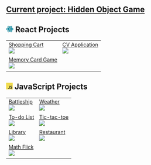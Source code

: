 ## [Current project: Hidden Object Game][shocarLin]

## <img src="https://github.com/TYLPHE/TYLPHE/blob/main/readmeAssets/react-logo.png" height="18px"> React Projects

|  |  |
| --- | --- |
| [Shopping Cart][shocarLin] <br> [![][shocarGif]][shocarLin]    | [CV Application][cvapplLin] <br> [![][cvapplGif]][cvapplLin] | 
| [Memory Card Game][memcarLin] <br> [![][memcarGif]][memcarLin] 

## <img src="https://github.com/TYLPHE/TYLPHE/blob/main/readmeAssets/JavaScript-logo.png" height="18px"> JavaScript Projects
| | |
| --- | --- |
| [Battleship][battleLin] <br> [![][battleGif]][battleLin] | [Weather][weatheLin] <br> [![][weatheGif]][weatheLin]
| [To-do List][todoliLin] <br> [![][todoliGif]][todoliLin] | [Tic-tac-toe][tictacLin] <br> [![][tictacGif]][tictacLin]      
| [Library][librarLin] <br> [![][librarGif]][librarLin]    | [Restaurant][restauLin] <br> [![][restauGif]][restauLin]       
| [Math Flick][matfliLin] <br> [![][matfliGif]][matfliLin] |


<!-- Link References -->
[hidobjLin]: https://github.com/TYLPHE/hidden-object-game
[hidobjGif]: https://github.com/TYLPHE/TYLPHE/blob/main/readmeAssets/preview-hidden-object-game.gif

[cvapplLin]: https://github.com/TYLPHE/cv-application
[cvapplGif]: https://github.com/TYLPHE/TYLPHE/blob/main/readmeAssets/preview-cv-application.gif

[memcarLin]: https://github.com/TYLPHE/memory-card-game
[memcarGif]: https://github.com/TYLPHE/TYLPHE/blob/main/readmeAssets/preview-memory-card-game.gif

[weatheLin]: https://github.com/TYLPHE/weather
[weatheGif]: https://github.com/TYLPHE/TYLPHE/blob/main/readmeAssets/preview-weather.gif

[matfliLin]: https://xzhong.itch.io/math-flick
[matfliGif]: https://github.com/TYLPHE/TYLPHE/blob/main/readmeAssets/preview-math-flick.gif

[restauLin]: https://github.com/TYLPHE/restaurant
[restauGif]: https://github.com/TYLPHE/TYLPHE/blob/main/readmeAssets/preview-restaurant.gif

[todoliLin]: https://github.com/TYLPHE/to-do-list
[todoliGif]: https://github.com/TYLPHE/TYLPHE/blob/main/readmeAssets/preview-to-do-list.gif

[tictacLin]: https://github.com/TYLPHE/tic-tac-toe
[tictacGif]: https://github.com/TYLPHE/TYLPHE/blob/main/readmeAssets/preview-tic-tac-toe.gif

[librarLin]: https://github.com/TYLPHE/library-assignment
[librarGif]: https://github.com/TYLPHE/TYLPHE/blob/main/readmeAssets/preview-library.gif

[battleLin]: https://github.com/TYLPHE/battleship
[battleGif]: https://github.com/TYLPHE/TYLPHE/blob/main/readmeAssets/preview-battleship.gif

[shocarLin]: https://github.com/TYLPHE/shopping-cart
[shocarGif]: https://github.com/TYLPHE/TYLPHE/blob/main/readmeAssets/preview-shopping-cart.gif

